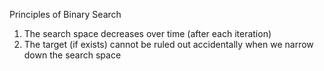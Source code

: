 Principles of Binary Search
1. The search space decreases over time (after each iteration)
2. The target (if exists) cannot be ruled out accidentally when we narrow down the search space

